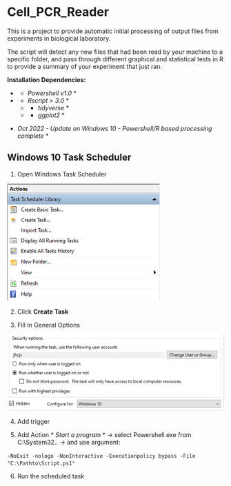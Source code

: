 # Cell_PCR_Reader

This is a project to provide automatic initial processing of output files from experiments in biological laboratory.

The script will detect any new files that had been read by your machine to a specific folder, and pass through different graphical and statistical tests in R to provide a summary of your experiment that just ran.

**Installation Dependencies:**
- * *Powershell v1.0* *
- * *Rscript > 3.0* *
  - * *tidyverse* *
  - * *ggplot2* *
  

* *Oct 2022 - Update on Windows 10 - Powershell/R based processing complete* *

## Windows 10 Task Scheduler
1) Open Windows Task Scheduler

![Image1](https://raw.githubusercontent.com/jaychoi4830/Cell_PCR_Reader/main/image/Task_Scheduler1.PNG?token=GHSAT0AAAAAABXULXKEY6UW5VEDEOLTUA4WY2ILKLQ)

2) Click **Create Task**

3) Fill in General Options

![Image2](https://raw.githubusercontent.com/jaychoi4830/Cell_PCR_Reader/main/image/Task_Scheduler2.PNG?token=GHSAT0AAAAAABXULXKFU3ESZNF4MJSTTHY6YZ5XF7Q)

4) Add trigger

5) Add Action * *Start a program* * -> select Powershell.exe from C:\System32\.. -> and use argument:

``-NoExit -nologo -NonInteractive -Executionpolicy bypass -File "C:\Pathto\Script.ps1"``

6) Run the scheduled task
